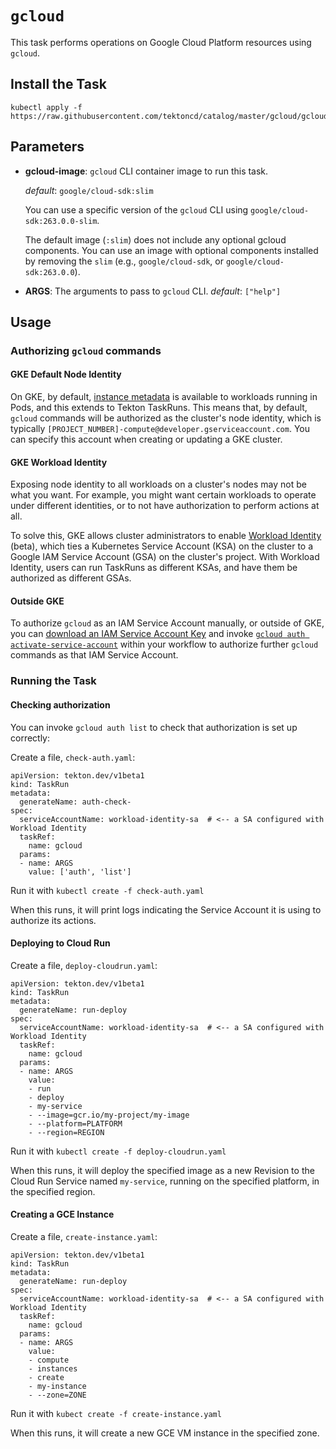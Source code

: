 # `gcloud`

This task performs operations on Google Cloud Platform resources using `gcloud`.

## Install the Task

```
kubectl apply -f https://raw.githubusercontent.com/tektoncd/catalog/master/gcloud/gcloud.yaml
```

## Parameters

* **gcloud-image**: `gcloud` CLI container image to run this task.

  _default_: `google/cloud-sdk:slim`

  You can use a specific version of the `gcloud` CLI using
  `google/cloud-sdk:263.0.0-slim`.

  The default image (`:slim`) does not include any optional gcloud components.
  You can use an image with optional components installed by removing the `slim`
  (e.g., `google/cloud-sdk`, or `google/cloud-sdk:263.0.0`).

* **ARGS**: The arguments to pass to `gcloud` CLI.  _default_: `["help"]`

## Usage

### Authorizing `gcloud` commands

#### GKE Default Node Identity

On GKE, by default, [instance
metadata](https://cloud.google.com/compute/docs/storing-retrieving-metadata) is
available to workloads running in Pods, and this extends to Tekton TaskRuns.
This means that, by default, `gcloud` commands will be authorized as the
cluster's node identity, which is typically
`[PROJECT_NUMBER]-compute@developer.gserviceaccount.com`. You can specify this
account when creating or updating a GKE cluster.

#### GKE Workload Identity

Exposing node identity to all workloads on a cluster's nodes may not be what you
want.  For example, you might want certain workloads to operate under different
identities, or to not have authorization to perform actions at all.

To solve this, GKE allows cluster administrators to enable [Workload
Identity](https://cloud.google.com/kubernetes-engine/docs/how-to/workload-identity)
(beta), which ties a Kubernetes Service Account (KSA) on the cluster to a Google
IAM Service Account (GSA) on the cluster's project. With Workload Identity,
users can run TaskRuns as different KSAs, and have them be authorized as
different GSAs.

#### Outside GKE

To authorize `gcloud` as an IAM Service Account manually, or outside of GKE, you
can [download an IAM Service Account
Key](https://cloud.google.com/iam/docs/creating-managing-service-account-keys)
and invoke [`gcloud auth
activate-service-account`](https://cloud.google.com/sdk/gcloud/reference/auth/activate-service-account)
within your workflow to authorize further `gcloud` commands as that IAM Service
Account.

### Running the Task

#### Checking authorization

You can invoke `gcloud auth list` to check that authorization is set up
correctly:

Create a file, `check-auth.yaml`:

```
apiVersion: tekton.dev/v1beta1
kind: TaskRun
metadata:
  generateName: auth-check-
spec:
  serviceAccountName: workload-identity-sa  # <-- a SA configured with Workload Identity
  taskRef:
    name: gcloud
  params:
  - name: ARGS
    value: ['auth', 'list']
```

Run it with `kubectl create -f check-auth.yaml`

When this runs, it will print logs indicating the Service Account it is using to
authorize its actions.

#### Deploying to Cloud Run

Create a file, `deploy-cloudrun.yaml`:

```
apiVersion: tekton.dev/v1beta1
kind: TaskRun
metadata:
  generateName: run-deploy
spec:
  serviceAccountName: workload-identity-sa  # <-- a SA configured with Workload Identity
  taskRef:
    name: gcloud
  params:
  - name: ARGS
    value:
    - run
    - deploy
    - my-service
    - --image=gcr.io/my-project/my-image
    - --platform=PLATFORM
    - --region=REGION
```

Run it with `kubectl create -f deploy-cloudrun.yaml`

When this runs, it will deploy the specified image as a new Revision to the
Cloud Run Service named `my-service`, running on the specified platform, in the
specified region.

#### Creating a GCE Instance

Create a file, `create-instance.yaml`:

```
apiVersion: tekton.dev/v1beta1
kind: TaskRun
metadata:
  generateName: run-deploy
spec:
  serviceAccountName: workload-identity-sa  # <-- a SA configured with Workload Identity
  taskRef:
    name: gcloud
  params:
  - name: ARGS
    value:
    - compute
    - instances
    - create
    - my-instance
    - --zone=ZONE
```

Run it with `kubect create -f create-instance.yaml`

When this runs, it will create a new GCE VM instance in the specified zone.
